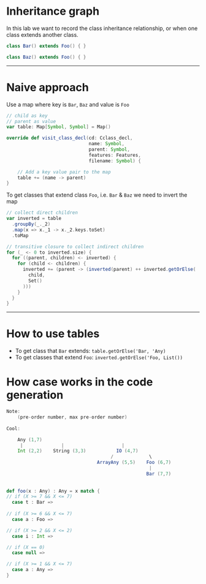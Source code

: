 # Inheritance graph


In this lab we want to record the class inheritance relationship, or when one class extends another class.

```scala
class Bar() extends Foo() { }

class Baz() extends Foo() { }
```

---

# Naive approach

Use a map where key is `Bar`, `Baz` and value is `Foo`

```scala
// child as key
// parent as value
var table: Map[Symbol, Symbol] = Map()

override def visit_class_decl(cd: Cclass_decl,
                              name: Symbol,
                              parent: Symbol,
                              features: Features,
                              filename: Symbol) {

    // Add a key value pair to the map
    table += (name -> parent)
}
```

To get classes that extend class `Foo`, i.e. `Bar` & `Baz` we need to invert the map

```scala
// collect direct children
var inverted = table
  .groupBy(_._2)
  .map(x => x._1 -> x._2.keys.toSet)
  .toMap

// transitive closure to collect indirect children
for (_ <- 0 to inverted.size) {
  for ((parent, children) <- inverted) {
    for (child <- children) {
      inverted += (parent -> (inverted(parent) ++ inverted.getOrElse(
        child,
        Set()
      )))
    }
  }
}
```

--- 

# How to use tables

- To get class that `Bar` extends: `table.getOrElse('Bar, 'Any)`
- To get classes that extend `Foo`: `inverted.getOrElse('Foo, List())`


# How case works in the code generation

```scala
Note:
    (pre-order number, max pre-order number)
    
Cool:

    Any (1,7)
     |              |                     |
    Int (2,2)    String (3,3)           IO (4,7)
                                      /             \
                                 ArrayAny (5,5)    Foo (6,7)
                                                    |
                                                   Bar (7,7)
 
 
def foo(x : Any) : Any = x match {
// if (X >= 7 && X <= 7)
  case t : Bar =>
  
// if (X >= 6 && X <= 7)
  case a : Foo =>

// if (X >= 2 && X <= 2)
  case i : Int =>

// if (X == 0)
  case null =>

// if (X >= 1 && X <= 7)
  case a : Any =>
}
```

